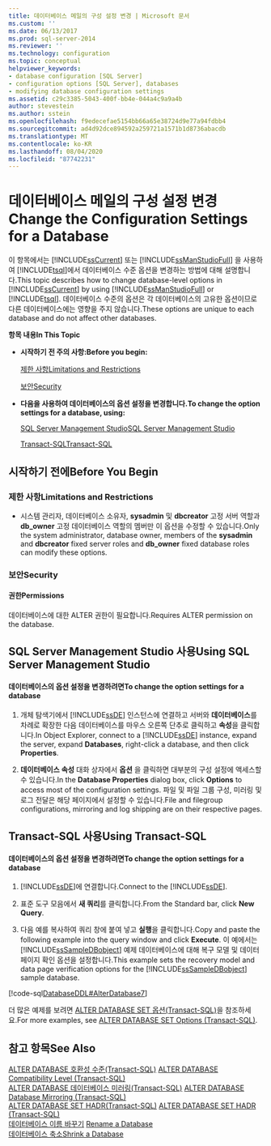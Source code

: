 ```yaml
---
title: 데이터베이스 메일의 구성 설정 변경 | Microsoft 문서
ms.custom: ''
ms.date: 06/13/2017
ms.prod: sql-server-2014
ms.reviewer: ''
ms.technology: configuration
ms.topic: conceptual
helpviewer_keywords:
- database configuration [SQL Server]
- configuration options [SQL Server], databases
- modifying database configuration settings
ms.assetid: c29c3385-5043-400f-bb4e-044a4c9a9a4b
author: stevestein
ms.author: sstein
ms.openlocfilehash: f9edecefae5154bb66a65e38724d9e77a94fdbb4
ms.sourcegitcommit: ad4d92dce894592a259721a1571b1d8736abacdb
ms.translationtype: MT
ms.contentlocale: ko-KR
ms.lasthandoff: 08/04/2020
ms.locfileid: "87742231"
---
```

# <a name="change-the-configuration-settings-for-a-database"></a><span data-ttu-id="6dde8-102">데이터베이스 메일의 구성 설정 변경</span><span class="sxs-lookup"><span data-stu-id="6dde8-102">Change the Configuration Settings for a Database</span></span>
  <span data-ttu-id="6dde8-103">이 항목에서는 [!INCLUDE[ssCurrent](../../includes/sscurrent-md.md)] 또는 [!INCLUDE[ssManStudioFull](../../includes/ssmanstudiofull-md.md)] 을 사용하여 [!INCLUDE[tsql](../../includes/tsql-md.md)]에서 데이터베이스 수준 옵션을 변경하는 방법에 대해 설명합니다.</span><span class="sxs-lookup"><span data-stu-id="6dde8-103">This topic describes how to change database-level options in [!INCLUDE[ssCurrent](../../includes/sscurrent-md.md)] by using [!INCLUDE[ssManStudioFull](../../includes/ssmanstudiofull-md.md)] or [!INCLUDE[tsql](../../includes/tsql-md.md)].</span></span> <span data-ttu-id="6dde8-104">데이터베이스 수준의 옵션은 각 데이터베이스의 고유한 옵션이므로 다른 데이터베이스에는 영향을 주지 않습니다.</span><span class="sxs-lookup"><span data-stu-id="6dde8-104">These options are unique to each database and do not affect other databases.</span></span>  
  
 <span data-ttu-id="6dde8-105">**항목 내용**</span><span class="sxs-lookup"><span data-stu-id="6dde8-105">**In This Topic**</span></span>  
  
-   <span data-ttu-id="6dde8-106">**시작하기 전 주의 사항:**</span><span class="sxs-lookup"><span data-stu-id="6dde8-106">**Before you begin:**</span></span>  
  
     [<span data-ttu-id="6dde8-107">제한 사항</span><span class="sxs-lookup"><span data-stu-id="6dde8-107">Limitations and Restrictions</span></span>](#Restrictions)  
  
     [<span data-ttu-id="6dde8-108">보안</span><span class="sxs-lookup"><span data-stu-id="6dde8-108">Security</span></span>](#Security)  
  
-   <span data-ttu-id="6dde8-109">**다음을 사용하여 데이터베이스의 옵션 설정을 변경합니다.**</span><span class="sxs-lookup"><span data-stu-id="6dde8-109">**To change the option settings for a database, using:**</span></span>  
  
     [<span data-ttu-id="6dde8-110">SQL Server Management Studio</span><span class="sxs-lookup"><span data-stu-id="6dde8-110">SQL Server Management Studio</span></span>](#SSMSProcedure)  
  
     [<span data-ttu-id="6dde8-111">Transact-SQL</span><span class="sxs-lookup"><span data-stu-id="6dde8-111">Transact-SQL</span></span>](#TsqlProcedure)  
  
##  <a name="before-you-begin"></a><a name="BeforeYouBegin"></a> <span data-ttu-id="6dde8-112">시작하기 전에</span><span class="sxs-lookup"><span data-stu-id="6dde8-112">Before You Begin</span></span>  
  
###  <a name="limitations-and-restrictions"></a><a name="Restrictions"></a> <span data-ttu-id="6dde8-113">제한 사항</span><span class="sxs-lookup"><span data-stu-id="6dde8-113">Limitations and Restrictions</span></span>  
  
-   <span data-ttu-id="6dde8-114">시스템 관리자, 데이터베이스 소유자, **sysadmin** 및 **dbcreator** 고정 서버 역할과 **db_owner** 고정 데이터베이스 역할의 멤버만 이 옵션을 수정할 수 있습니다.</span><span class="sxs-lookup"><span data-stu-id="6dde8-114">Only the system administrator, database owner, members of the **sysadmin** and **dbcreator** fixed server roles and **db_owner** fixed database roles can modify these options.</span></span>  
  
###  <a name="security"></a><a name="Security"></a> <span data-ttu-id="6dde8-115">보안</span><span class="sxs-lookup"><span data-stu-id="6dde8-115">Security</span></span>  
  
####  <a name="permissions"></a><a name="Permissions"></a> <span data-ttu-id="6dde8-116">권한</span><span class="sxs-lookup"><span data-stu-id="6dde8-116">Permissions</span></span>  
 <span data-ttu-id="6dde8-117">데이터베이스에 대한 ALTER 권한이 필요합니다.</span><span class="sxs-lookup"><span data-stu-id="6dde8-117">Requires ALTER permission on the database.</span></span>  
  
##  <a name="using-sql-server-management-studio"></a><a name="SSMSProcedure"></a> <span data-ttu-id="6dde8-118">SQL Server Management Studio 사용</span><span class="sxs-lookup"><span data-stu-id="6dde8-118">Using SQL Server Management Studio</span></span>  
  
#### <a name="to-change-the-option-settings-for-a-database"></a><span data-ttu-id="6dde8-119">데이터베이스의 옵션 설정을 변경하려면</span><span class="sxs-lookup"><span data-stu-id="6dde8-119">To change the option settings for a database</span></span>  
  
1.  <span data-ttu-id="6dde8-120">개체 탐색기에서 [!INCLUDE[ssDE](../../includes/ssde-md.md)] 인스턴스에 연결하고 서버와 **데이터베이스**를 차례로 확장한 다음 데이터베이스를 마우스 오른쪽 단추로 클릭하고 **속성**을 클릭합니다.</span><span class="sxs-lookup"><span data-stu-id="6dde8-120">In Object Explorer, connect to a [!INCLUDE[ssDE](../../includes/ssde-md.md)] instance, expand the server, expand **Databases**, right-click a database, and then click **Properties**.</span></span>  
  
2.  <span data-ttu-id="6dde8-121">**데이터베이스 속성** 대화 상자에서 **옵션** 을 클릭하면 대부분의 구성 설정에 액세스할 수 있습니다.</span><span class="sxs-lookup"><span data-stu-id="6dde8-121">In the **Database Properties** dialog box, click **Options** to access most of the configuration settings.</span></span> <span data-ttu-id="6dde8-122">파일 및 파일 그룹 구성, 미러링 및 로그 전달은 해당 페이지에서 설정할 수 있습니다.</span><span class="sxs-lookup"><span data-stu-id="6dde8-122">File and filegroup configurations, mirroring and log shipping are on their respective pages.</span></span>  
  
##  <a name="using-transact-sql"></a><a name="TsqlProcedure"></a> <span data-ttu-id="6dde8-123">Transact-SQL 사용</span><span class="sxs-lookup"><span data-stu-id="6dde8-123">Using Transact-SQL</span></span>  
  
#### <a name="to-change-the-option-settings-for-a-database"></a><span data-ttu-id="6dde8-124">데이터베이스의 옵션 설정을 변경하려면</span><span class="sxs-lookup"><span data-stu-id="6dde8-124">To change the option settings for a database</span></span>  
  
1.  <span data-ttu-id="6dde8-125">[!INCLUDE[ssDE](../../includes/ssde-md.md)]에 연결합니다.</span><span class="sxs-lookup"><span data-stu-id="6dde8-125">Connect to the [!INCLUDE[ssDE](../../includes/ssde-md.md)].</span></span>  
  
2.  <span data-ttu-id="6dde8-126">표준 도구 모음에서 **새 쿼리**를 클릭합니다.</span><span class="sxs-lookup"><span data-stu-id="6dde8-126">From the Standard bar, click **New Query**.</span></span>  
  
3.  <span data-ttu-id="6dde8-127">다음 예를 복사하여 쿼리 창에 붙여 넣고 **실행**을 클릭합니다.</span><span class="sxs-lookup"><span data-stu-id="6dde8-127">Copy and paste the following example into the query window and click **Execute**.</span></span> <span data-ttu-id="6dde8-128">이 예에서는 [!INCLUDE[ssSampleDBobject](../../includes/sssampledbobject-md.md)] 예제 데이터베이스에 대해 복구 모델 및 데이터 페이지 확인 옵션을 설정합니다.</span><span class="sxs-lookup"><span data-stu-id="6dde8-128">This example sets the recovery model and data page verification options for the [!INCLUDE[ssSampleDBobject](../../includes/sssampledbobject-md.md)] sample database.</span></span>  
  
 [!code-sql[DatabaseDDL#AlterDatabase7](../../snippets/tsql/SQL14/tsql/databaseddl/transact-sql/alterdatabase.sql#alterdatabase7)]  
  
 <span data-ttu-id="6dde8-129">더 많은 예제를 보려면 [ALTER DATABASE SET 옵션&#40;Transact-SQL&#41;](/sql/t-sql/statements/alter-database-transact-sql-set-options)을 참조하세요.</span><span class="sxs-lookup"><span data-stu-id="6dde8-129">For more examples, see [ALTER DATABASE SET Options &#40;Transact-SQL&#41;](/sql/t-sql/statements/alter-database-transact-sql-set-options).</span></span>  
  
## <a name="see-also"></a><span data-ttu-id="6dde8-130">참고 항목</span><span class="sxs-lookup"><span data-stu-id="6dde8-130">See Also</span></span>  
 <span data-ttu-id="6dde8-131">[ALTER DATABASE 호환성 수준&#40;Transact-SQL&#41;](/sql/t-sql/statements/alter-database-transact-sql-compatibility-level) </span><span class="sxs-lookup"><span data-stu-id="6dde8-131">[ALTER DATABASE Compatibility Level &#40;Transact-SQL&#41;](/sql/t-sql/statements/alter-database-transact-sql-compatibility-level) </span></span>  
 <span data-ttu-id="6dde8-132">[ALTER DATABASE 데이터베이스 미러링&#40;Transact-SQL&#41;](/sql/t-sql/statements/alter-database-transact-sql-database-mirroring) </span><span class="sxs-lookup"><span data-stu-id="6dde8-132">[ALTER DATABASE Database Mirroring &#40;Transact-SQL&#41;](/sql/t-sql/statements/alter-database-transact-sql-database-mirroring) </span></span>  
 <span data-ttu-id="6dde8-133">[ALTER DATABASE SET HADR&#40;Transact-SQL&#41;](/sql/t-sql/statements/alter-database-transact-sql-set-hadr) </span><span class="sxs-lookup"><span data-stu-id="6dde8-133">[ALTER DATABASE SET HADR &#40;Transact-SQL&#41;](/sql/t-sql/statements/alter-database-transact-sql-set-hadr) </span></span>  
 <span data-ttu-id="6dde8-134">[데이터베이스 이름 바꾸기](rename-a-database.md) </span><span class="sxs-lookup"><span data-stu-id="6dde8-134">[Rename a Database](rename-a-database.md) </span></span>  
 [<span data-ttu-id="6dde8-135">데이터베이스 축소</span><span class="sxs-lookup"><span data-stu-id="6dde8-135">Shrink a Database</span></span>](shrink-a-database.md)  
  
  
